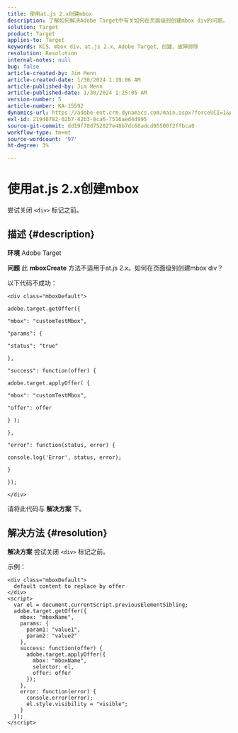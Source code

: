 ```yaml
---
title: 使用at.js 2.x创建mbox
description: 了解如何解决Adobe Target中有关如何在页面级别创建mbox div的问题。
solution: Target
product: Target
applies-to: Target
keywords: KCS、mbox div、at.js 2.x、Adobe Target、创建、故障排除
resolution: Resolution
internal-notes: null
bug: false
article-created-by: Jim Menn
article-created-date: 1/30/2024 1:19:06 AM
article-published-by: Jim Menn
article-published-date: 1/30/2024 1:25:05 AM
version-number: 5
article-number: KA-15592
dynamics-url: https://adobe-ent.crm.dynamics.com/main.aspx?forceUCI=1&pagetype=entityrecord&etn=knowledgearticle&id=28eab48a-0dbf-ee11-9079-6045bd006268
exl-id: 21940782-02b7-42b3-8ca6-7516aed4d995
source-git-commit: dd19f78d752827e48b7dc68adcd95500f2ffbca0
workflow-type: tm+mt
source-wordcount: '97'
ht-degree: 3%

---
```


# 使用at.js 2.x创建mbox


尝试关闭 `<div>` 标记之前。

## 描述 {#description}


<b>环境</b>
Adobe Target

<b>问题</b>
此 <b>mboxCreate</b> 方法不适用于at.js 2.x。如何在页面级别创建mbox div？

以下代码不成功：


```
<div class="mboxDefault">

adobe.target.getOffer({

"mbox": "customTestMbox",

"params": {

"status": "true"

},

"success": function(offer) {

adobe.target.applyOffer( {

"mbox": "customTestMbox",

"offer": offer

} );

},

"error": function(status, error) {

console.log('Error', status, error);

}

});

</div>
```




请将此代码与 <b>解决方案</b> 下。


## 解决方法 {#resolution}


<b>解决方案</b>
尝试关闭 `<div>` 标记之前。

示例：


```
<div class="mboxDefault"> 
  default content to replace by offer 
</div> 
<script> 
  var el = document.currentScript.previousElementSibling;
  adobe.target.getOffer({
    mbox: "mboxName",
    params: {
      param1: "value1",
      param2: "value2"
    },
    success: function(offer) {
      adobe.target.applyOffer({
        mbox: "mboxName",
        selector: el,
        offer: offer
      });
    },
    error: function(error) {
      console.error(error);
      el.style.visibility = "visible";
    }
  });
</script>
```
